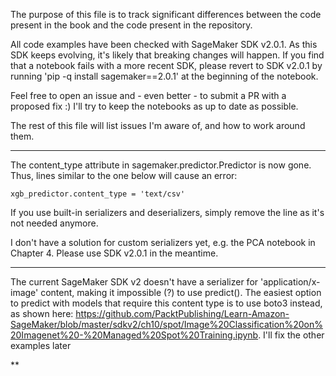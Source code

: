 The purpose of this file is to track significant differences between the code present in the book and the code present in the repository.

All code examples have been checked with SageMaker SDK v2.0.1. As this SDK keeps evolving, it's likely that breaking changes will happen. If you find that a notebook fails with a more recent SDK, please revert to SDK v2.0.1 by running 'pip -q install sagemaker==2.0.1' at the beginning of the notebook.

Feel free to open an issue and - even better - to submit a PR with a proposed fix :) I'll try to keep the notebooks as up to date as possible.

The rest of this file will list issues I'm aware of, and how to work around them.

***
The content_type attribute in sagemaker.predictor.Predictor is now gone. Thus, lines similar to the one below will cause an error:
```
xgb_predictor.content_type = 'text/csv'
```
If you use built-in serializers and deserializers, simply remove the line as it's not needed anymore.

I don't have a solution for custom serializers yet, e.g. the PCA notebook in Chapter 4. Please use SDK v2.0.1 in the meantime.

***

The current SageMaker SDK v2 doesn't have a serializer for 'application/x-image' content, making it impossible (?) to use predict(). The easiest option to predict with models that require this content type is to use boto3 instead, as shown here: https://github.com/PacktPublishing/Learn-Amazon-SageMaker/blob/master/sdkv2/ch10/spot/Image%20Classification%20on%20Imagenet%20-%20Managed%20Spot%20Training.ipynb. I'll fix the other examples later

**
